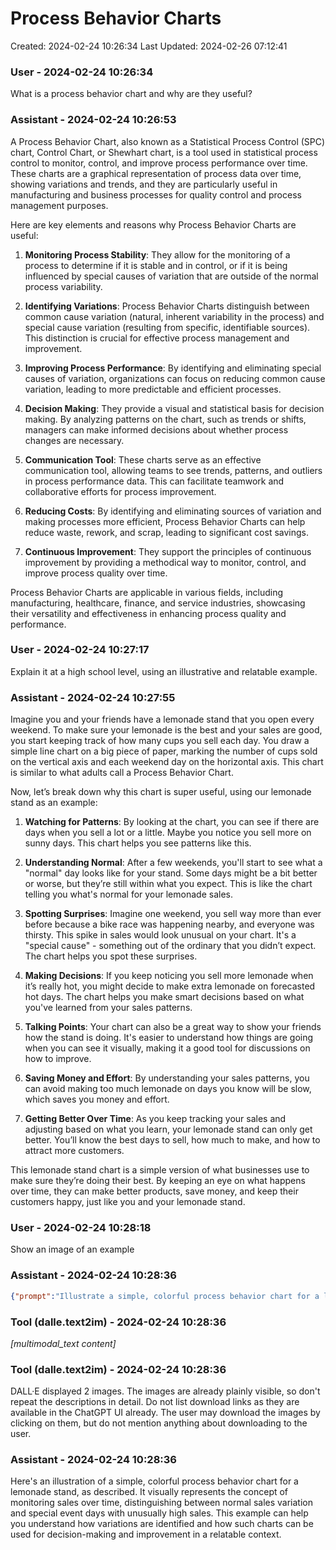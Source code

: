 # Process Behavior Charts

Created: 2024-02-24 10:26:34
Last Updated: 2024-02-26 07:12:41

### User - 2024-02-24 10:26:34

What is a process behavior chart and why are they useful? 

### Assistant - 2024-02-24 10:26:53

A Process Behavior Chart, also known as a Statistical Process Control (SPC) chart, Control Chart, or Shewhart chart, is a tool used in statistical process control to monitor, control, and improve process performance over time. These charts are a graphical representation of process data over time, showing variations and trends, and they are particularly useful in manufacturing and business processes for quality control and process management purposes.

Here are key elements and reasons why Process Behavior Charts are useful:

1. **Monitoring Process Stability**: They allow for the monitoring of a process to determine if it is stable and in control, or if it is being influenced by special causes of variation that are outside of the normal process variability.

2. **Identifying Variations**: Process Behavior Charts distinguish between common cause variation (natural, inherent variability in the process) and special cause variation (resulting from specific, identifiable sources). This distinction is crucial for effective process management and improvement.

3. **Improving Process Performance**: By identifying and eliminating special causes of variation, organizations can focus on reducing common cause variation, leading to more predictable and efficient processes.

4. **Decision Making**: They provide a visual and statistical basis for decision making. By analyzing patterns on the chart, such as trends or shifts, managers can make informed decisions about whether process changes are necessary.

5. **Communication Tool**: These charts serve as an effective communication tool, allowing teams to see trends, patterns, and outliers in process performance data. This can facilitate teamwork and collaborative efforts for process improvement.

6. **Reducing Costs**: By identifying and eliminating sources of variation and making processes more efficient, Process Behavior Charts can help reduce waste, rework, and scrap, leading to significant cost savings.

7. **Continuous Improvement**: They support the principles of continuous improvement by providing a methodical way to monitor, control, and improve process quality over time.

Process Behavior Charts are applicable in various fields, including manufacturing, healthcare, finance, and service industries, showcasing their versatility and effectiveness in enhancing process quality and performance.

### User - 2024-02-24 10:27:17

Explain it at a high school level, using an illustrative and relatable example. 

### Assistant - 2024-02-24 10:27:55

Imagine you and your friends have a lemonade stand that you open every weekend. To make sure your lemonade is the best and your sales are good, you start keeping track of how many cups you sell each day. You draw a simple line chart on a big piece of paper, marking the number of cups sold on the vertical axis and each weekend day on the horizontal axis. This chart is similar to what adults call a Process Behavior Chart.

Now, let’s break down why this chart is super useful, using our lemonade stand as an example:

1. **Watching for Patterns**: By looking at the chart, you can see if there are days when you sell a lot or a little. Maybe you notice you sell more on sunny days. This chart helps you see patterns like this.

2. **Understanding Normal**: After a few weekends, you'll start to see what a "normal" day looks like for your stand. Some days might be a bit better or worse, but they’re still within what you expect. This is like the chart telling you what's normal for your lemonade sales.

3. **Spotting Surprises**: Imagine one weekend, you sell way more than ever before because a bike race was happening nearby, and everyone was thirsty. This spike in sales would look unusual on your chart. It's a "special cause" - something out of the ordinary that you didn’t expect. The chart helps you spot these surprises.

4. **Making Decisions**: If you keep noticing you sell more lemonade when it’s really hot, you might decide to make extra lemonade on forecasted hot days. The chart helps you make smart decisions based on what you've learned from your sales patterns.

5. **Talking Points**: Your chart can also be a great way to show your friends how the stand is doing. It's easier to understand how things are going when you can see it visually, making it a good tool for discussions on how to improve.

6. **Saving Money and Effort**: By understanding your sales patterns, you can avoid making too much lemonade on days you know will be slow, which saves you money and effort. 

7. **Getting Better Over Time**: As you keep tracking your sales and adjusting based on what you learn, your lemonade stand can only get better. You’ll know the best days to sell, how much to make, and how to attract more customers.

This lemonade stand chart is a simple version of what businesses use to make sure they’re doing their best. By keeping an eye on what happens over time, they can make better products, save money, and keep their customers happy, just like you and your lemonade stand.

### User - 2024-02-24 10:28:18

Show an image of an example

### Assistant - 2024-02-24 10:28:36

```json
{"prompt":"Illustrate a simple, colorful process behavior chart for a lemonade stand. The chart should feature a horizontal axis labeled 'Weekend Days' and a vertical axis labeled 'Cups of Lemonade Sold'. Add data points for each day, showing a mix of normal variation and a couple of days with unusually high sales, indicating a special event. Include annotations to highlight normal sales range, a trend of increasing sales, and points marking the special event days. The background should be a sunny, outdoor setting, hinting at a lemonade stand with a table and lemonade pitcher in the lower corner for context.","size":"1024x1024"}
```

### Tool (dalle.text2im) - 2024-02-24 10:28:36

*[multimodal_text content]*

### Tool (dalle.text2im) - 2024-02-24 10:28:36


DALL·E displayed 2 images. The images are already plainly visible, so don't repeat the descriptions in detail. Do not list download links as they are available in the ChatGPT UI already. The user may download the images by clicking on them, but do not mention anything about downloading to the user.

### Assistant - 2024-02-24 10:28:36

Here's an illustration of a simple, colorful process behavior chart for a lemonade stand, as described. It visually represents the concept of monitoring sales over time, distinguishing between normal sales variation and special event days with unusually high sales. This example can help you understand how variations are identified and how such charts can be used for decision-making and improvement in a relatable context.

